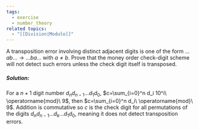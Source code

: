 ```yaml
---
tags:
  - exercise
  - number_theory
related topics:
  - "[[Division|Modulo]]"
---
```

A transposition error involving distinct adjacent digits is one of the form $\dots ab\dots \to \dots ba \dots$ with $a \neq b$. Prove that the money order check-digit scheme will not detect such errors unless the check digit itself is transposed.
##### Solution:
For a $n+1$ digit number $d_n d_{n-1} \dots d_1 d_0$, $c=\sum_{i=0}^n d_i 10^i\ \operatorname{mod}\ 9$, then $c=\sum_{i=0}^n d_i\ \operatorname{mod}\ 9$. Addition is commutative so $c$ is the check digit for all permutations of the digits $d_n d_{n-1} \dots d_k \dots d_1 d_0$, meaning it does not detect transposition errors.
